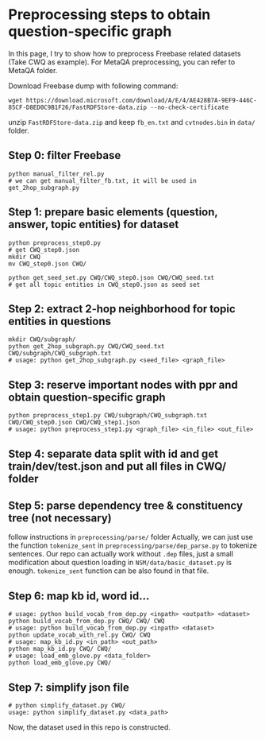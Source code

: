 # Preprocessing steps to obtain question-specific graph

In this page, I try to show how to preprocess Freebase related datasets (Take CWQ as example). For MetaQA preprocessing, you can refer to MetaQA folder.

Download Freebase dump with following command:

```
wget https://download.microsoft.com/download/A/E/4/AE428B7A-9EF9-446C-85CF-D8ED0C9B1F26/FastRDFStore-data.zip --no-check-certificate
```

unzip `FastRDFStore-data.zip` and keep `fb_en.txt` and `cvtnodes.bin` in `data/` folder.

## Step 0: filter Freebase 
```
python manual_filter_rel.py
# we can get manual_filter_fb.txt, it will be used in get_2hop_subgraph.py
```

## Step 1: prepare basic elements (question, answer, topic entities) for dataset
```
python preprocess_step0.py 
# get CWQ_step0.json
mkdir CWQ
mv CWQ_step0.json CWQ/

python get_seed_set.py CWQ/CWQ_step0.json CWQ/CWQ_seed.txt
# get all topic entities in CWQ_step0.json as seed set
```

## Step 2: extract 2-hop neighborhood for topic entities in questions
```
mkdir CWQ/subgraph/
python get_2hop_subgraph.py CWQ/CWQ_seed.txt CWQ/subgraph/CWQ_subgraph.txt
# usage: python get_2hop_subgraph.py <seed_file> <graph_file>
```

## Step 3: reserve important nodes with ppr and obtain question-specific graph
```
python preprocess_step1.py CWQ/subgraph/CWQ_subgraph.txt CWQ/CWQ_step0.json CWQ/CWQ_step1.json
# usage: python preprocess_step1.py <graph_file> <in_file> <out_file>
```

## Step 4: separate data split with id and get train/dev/test.json and put all files in CWQ/ folder

## Step 5: parse dependency tree & constituency tree (not necessary)
follow instructions in `preprocessing/parse/` folder
Actually, we can just use the function `tokenize_sent` in `preprocessing/parse/dep_parse.py` to tokenize sentences. 
Our repo can actually work without `.dep` files, just a small modification about question loading in `NSM/data/basic_dataset.py` is enough.
`tokenize_sent` function can be also found in that file.

## Step 6: map kb id, word id...
```
# usage: python build_vocab_from_dep.py <inpath> <outpath> <dataset>
python build_vocab_from_dep.py CWQ/ CWQ/ CWQ
# usage: python build_vocab_from_dep.py <inpath> <dataset>
python update_vocab_with_rel.py CWQ/ CWQ
# usage: map_kb_id.py <in_path> <out_path>
python map_kb_id.py CWQ/ CWQ/
# usage: load_emb_glove.py <data_folder>
python load_emb_glove.py CWQ/
```

## Step 7: simplify json file
```
# python simplify_dataset.py CWQ/
usage: python simplify_dataset.py <data_path>
```

Now, the dataset used in this repo is constructed.

